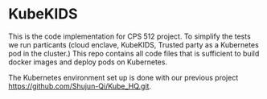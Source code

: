 # KubeKIDS

This is the code implementation for CPS 512 project. To simplify the tests we run particants (cloud enclave, KubeKIDS, Trusted party as a Kubernetes pod in the cluster.) This repo contains all code files that is sufficient to build docker images and deploy pods on Kubernetes.

The Kubernetes environment set up is done with our previous project https://github.com/Shujun-Qi/Kube_HQ.git.